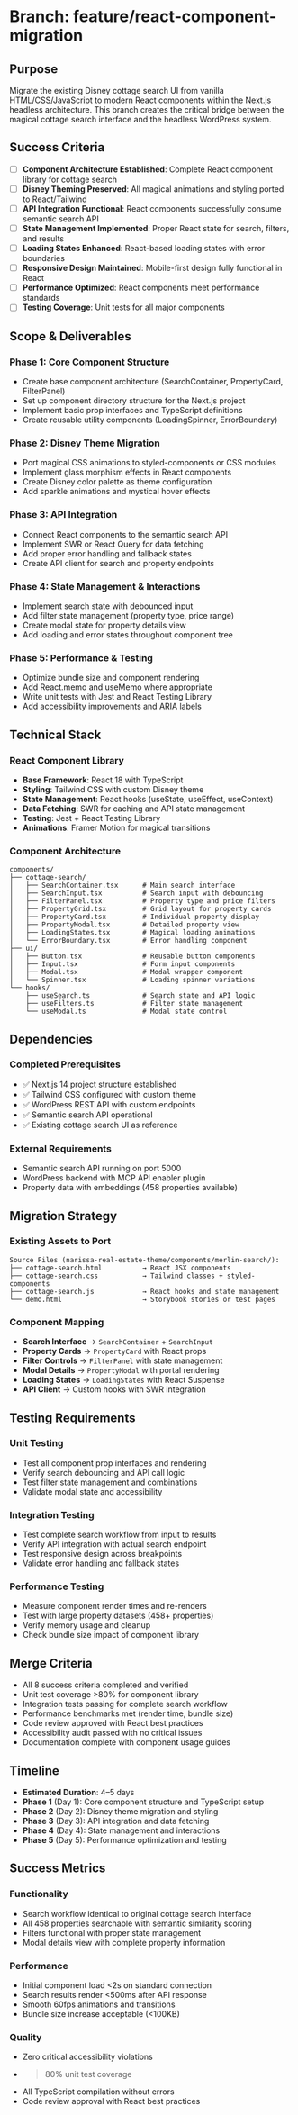 # Branch: feature/react-component-migration

## Purpose
Migrate the existing Disney cottage search UI from vanilla HTML/CSS/JavaScript to modern React components within the Next.js headless architecture. This branch creates the critical bridge between the magical cottage search interface and the headless WordPress system.

## Success Criteria
- [ ] **Component Architecture Established**: Complete React component library for cottage search
- [ ] **Disney Theming Preserved**: All magical animations and styling ported to React/Tailwind
- [ ] **API Integration Functional**: React components successfully consume semantic search API
- [ ] **State Management Implemented**: Proper React state for search, filters, and results
- [ ] **Loading States Enhanced**: React-based loading states with error boundaries
- [ ] **Responsive Design Maintained**: Mobile-first design fully functional in React
- [ ] **Performance Optimized**: React components meet performance standards
- [ ] **Testing Coverage**: Unit tests for all major components

## Scope & Deliverables

### Phase 1: Core Component Structure
- Create base component architecture (SearchContainer, PropertyCard, FilterPanel)
- Set up component directory structure for the Next.js project
- Implement basic prop interfaces and TypeScript definitions
- Create reusable utility components (LoadingSpinner, ErrorBoundary)

### Phase 2: Disney Theme Migration
- Port magical CSS animations to styled-components or CSS modules
- Implement glass morphism effects in React components
- Create Disney color palette as theme configuration
- Add sparkle animations and mystical hover effects

### Phase 3: API Integration
- Connect React components to the semantic search API
- Implement SWR or React Query for data fetching
- Add proper error handling and fallback states
- Create API client for search and property endpoints

### Phase 4: State Management & Interactions
- Implement search state with debounced input
- Add filter state management (property type, price range)
- Create modal state for property details view
- Add loading and error states throughout component tree

### Phase 5: Performance & Testing
- Optimize bundle size and component rendering
- Add React.memo and useMemo where appropriate
- Write unit tests with Jest and React Testing Library
- Add accessibility improvements and ARIA labels

## Technical Stack

### React Component Library
- **Base Framework**: React 18 with TypeScript
- **Styling**: Tailwind CSS with custom Disney theme
- **State Management**: React hooks (useState, useEffect, useContext)
- **Data Fetching**: SWR for caching and API state management
- **Testing**: Jest + React Testing Library
- **Animations**: Framer Motion for magical transitions

### Component Architecture
```plaintext
components/
├── cottage-search/
│   ├── SearchContainer.tsx      # Main search interface
│   ├── SearchInput.tsx          # Search input with debouncing
│   ├── FilterPanel.tsx          # Property type and price filters
│   ├── PropertyGrid.tsx         # Grid layout for property cards
│   ├── PropertyCard.tsx         # Individual property display
│   ├── PropertyModal.tsx        # Detailed property view
│   ├── LoadingStates.tsx        # Magical loading animations
│   └── ErrorBoundary.tsx        # Error handling component
├── ui/
│   ├── Button.tsx               # Reusable button components
│   ├── Input.tsx                # Form input components
│   ├── Modal.tsx                # Modal wrapper component
│   └── Spinner.tsx              # Loading spinner variations
└── hooks/
    ├── useSearch.ts             # Search state and API logic
    ├── useFilters.ts            # Filter state management
    └── useModal.ts              # Modal state control
```

## Dependencies

### Completed Prerequisites
- ✅ Next.js 14 project structure established
- ✅ Tailwind CSS configured with custom theme
- ✅ WordPress REST API with custom endpoints
- ✅ Semantic search API operational
- ✅ Existing cottage search UI as reference

### External Requirements
- Semantic search API running on port 5000
- WordPress backend with MCP API enabler plugin
- Property data with embeddings (458 properties available)

## Migration Strategy

### Existing Assets to Port
```plaintext
Source Files (narissa-real-estate-theme/components/merlin-search/):
├── cottage-search.html          → React JSX components
├── cottage-search.css           → Tailwind classes + styled-components
├── cottage-search.js            → React hooks and state management
└── demo.html                    → Storybook stories or test pages
```

### Component Mapping
- **Search Interface** → `SearchContainer` + `SearchInput`
- **Property Cards** → `PropertyCard` with React props
- **Filter Controls** → `FilterPanel` with state management
- **Modal Details** → `PropertyModal` with portal rendering
- **Loading States** → `LoadingStates` with React Suspense
- **API Client** → Custom hooks with SWR integration

## Testing Requirements

### Unit Testing
- Test all component prop interfaces and rendering
- Verify search debouncing and API call logic
- Test filter state management and combinations
- Validate modal state and accessibility

### Integration Testing
- Test complete search workflow from input to results
- Verify API integration with actual search endpoint
- Test responsive design across breakpoints
- Validate error handling and fallback states

### Performance Testing
- Measure component render times and re-renders
- Test with large property datasets (458+ properties)
- Verify memory usage and cleanup
- Check bundle size impact of component library

## Merge Criteria
- All 8 success criteria completed and verified
- Unit test coverage >80% for component library
- Integration tests passing for complete search workflow
- Performance benchmarks met (render time, bundle size)
- Code review approved with React best practices
- Accessibility audit passed with no critical issues
- Documentation complete with component usage guides

## Timeline
- **Estimated Duration**: 4–5 days
- **Phase 1** (Day 1): Core component structure and TypeScript setup
- **Phase 2** (Day 2): Disney theme migration and styling
- **Phase 3** (Day 3): API integration and data fetching
- **Phase 4** (Day 4): State management and interactions
- **Phase 5** (Day 5): Performance optimization and testing

## Success Metrics

### Functionality
- Search workflow identical to original cottage search interface
- All 458 properties searchable with semantic similarity scoring
- Filters functional with proper state management
- Modal details view with complete property information

### Performance
- Initial component load <2s on standard connection
- Search results render <500ms after API response
- Smooth 60fps animations and transitions
- Bundle size increase acceptable (<100KB)

### Quality
- Zero critical accessibility violations
- >80% unit test coverage
- All TypeScript compilation without errors
- Code review approval with React best practices